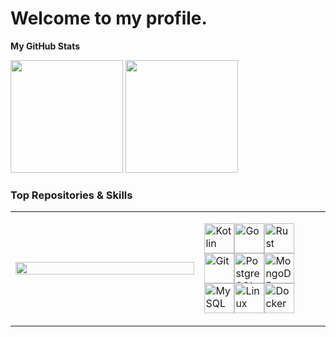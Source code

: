 [](https://user-images.githubusercontent.com/18350557/176309783-0785949b-9127-417c-8b55-ab5a4334874e.gif) Welcome to my profile.
=======================
<b>My GitHub Stats</b>
<div>
    <img height="180em" src="https://github-readme-stats-silk-delta-92.vercel.app/api?username=koliy82&show_icons=true&theme=radical&include_all_commits=true&count_private=true"/>
    <img height="180em" src="https://github-readme-stats-silk-delta-92.vercel.app/api/top-langs/?username=koliy82&layout=compact&count_private=true&theme=radical&exclude_repo=github-readme-stats&hide=jupyter%20notebook,pascal,CMake"/>
</div>

### Top Repositories & Skills
<table width="100%">
    <tr>
        <td width="60%">
            <a href="https://github.com/koliy82/go_tg_bot" align="left"><img align="left" width="100%" src="https://github-readme-stats-silk-delta-92.vercel.app/api/pin/?username=koliy82&repo=go_tg_bot&title_color=0891b2&text_color=ffffff&icon_color=0891b2&bg_color=1c1917&hide_border=true&locale=en" /></a>
        </td>
        <td width="40%">
            <p>
                <a href="https://kotlinlang.org/" target="_blank" rel="noreferrer"><img
                        src="https://raw.githubusercontent.com/danielcranney/readme-generator/main/public/icons/skills/kotlin-colored.svg"
                        width="48" height="48" alt="Kotlin" /></a><a href="https://go.dev/doc/" target="_blank"
                    rel="noreferrer"><img
                        src="https://raw.githubusercontent.com/danielcranney/readme-generator/main/public/icons/skills/go-colored.svg"
                        width="48" height="48" alt="Go" /></a><a href="https://www.rust-lang.org/" target="_blank"
                    rel="noreferrer"><img
                        src="https://raw.githubusercontent.com/danielcranney/readme-generator/main/public/icons/skills/rust.svg"
                        width="48" height="48" alt="Rust" /></a><a href="https://git-scm.com/" target="_blank" rel="noreferrer"><img
                        src="https://raw.githubusercontent.com/danielcranney/readme-generator/main/public/icons/skills/git-colored.svg"
                        width="48" height="48" alt="Git" /></a><a href="https://www.postgresql.org/" target="_blank"
                    rel="noreferrer"><img
                        src="https://raw.githubusercontent.com/danielcranney/readme-generator/main/public/icons/skills/postgresql-colored.svg"
                        width="48" height="48" alt="PostgreSQL" /></a><a href="https://www.mongodb.com/" target="_blank"
                    rel="noreferrer"><img
                        src="https://raw.githubusercontent.com/danielcranney/readme-generator/main/public/icons/skills/mongodb-colored.svg"
                        width="48" height="48" alt="MongoDB" /></a><a href="https://www.mysql.com/" target="_blank"
                    rel="noreferrer"><img
                        src="https://raw.githubusercontent.com/danielcranney/readme-generator/main/public/icons/skills/mysql-colored.svg"
                        width="48" height="48" alt="MySQL" /></a><a href="https://www.linux.org" target="_blank"
                    rel="noreferrer"><img
                        src="https://raw.githubusercontent.com/danielcranney/readme-generator/main/public/icons/skills/linux-colored.svg"
                        width="48" height="48" alt="Linux" /></a><a href="https://www.docker.com/" target="_blank"
                    rel="noreferrer"><img
                        src="https://raw.githubusercontent.com/danielcranney/readme-generator/main/public/icons/skills/docker-colored.svg"
                        width="48" height="48" alt="Docker" /></a>
            </p>
        </td>
    </tr>
  </table>